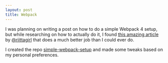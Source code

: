 ```yaml
---
layout: post
title: Webpack
---
```


I was planning on writing a post on how to do a simple Webpack 4 setup, but while researching on how to actually do it, I found [this amazing article](https://hackernoon.com/a-tale-of-webpack-4-and-how-to-finally-configure-it-in-the-right-way-4e94c8e7e5c1) by [@riittagirl](https://twitter.com/riittagirl/) that does a much better job than I could ever do.

I created the repo [simple-webpack-setup](https://github.com/HiroAgustin/simple-webpack-setup/) and made some tweaks based on my personal preferences.
